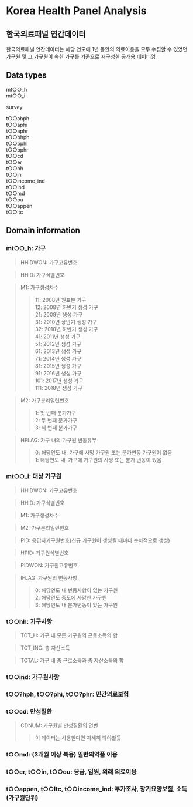 # Korea Health Panel Analysis

## 한국의료패널 연간데이터
한국의료패널 연간데이터는 해당 연도에 1년 동안의 의료이용을 모두 수집할 수 있었던 가구원 및 그 가구원이 속한 가구를 기준으로 재구성한 공개용 데이터임

## Data types
mt○○_h  
mt○○_i  

survey  

t○○ahph  
t○○aphi  
t○○aphr  
t○○bhph  
t○○bphi  
t○○bphr  
t○○cd  
t○○er  
t○○hh  
t○○in  
t○○income_ind  
t○○ind  
t○○md  
t○○ou  
t○○appen  
t○○ltc  

## Domain information
### mt○○_h: 가구
> HHIDWON: 가구고유번호  

> HHID: 가구식별번호  

> M1: 가구생성차수  
>> 11: 2008년 원표본 가구  
12: 2008년 하반기 생성 가구  
21: 2009년 생성 가구  
31: 2010년 상반기 생성 가구  
32: 2010년 하반기 생성 가구  
41: 2011년 생성 가구  
51: 2012년 생성 가구  
61: 2013년 생성 가구  
71: 2014년 생성 가구  
81: 2015년 생성 가구  
91: 2016년 생성 가구  
101: 2017년 생성 가구  
111: 2018년 생성 가구 
 
> M2: 가구분리일련번호  
>> 1: 첫 번째 분가가구  
2: 두 번째 분가가구  
3: 세 번째 분가가구  

> HFLAG: 가구 내의 가구원 변동유무  
>> 0: 해당연도 내, 가구에 사망 가구원 또는 분가변동 가구원이 없음  
1: 해당연도 내, 가구에 가구원의 사망 또는 분가 변동이 있음  

### mt○○_i: 대상 가구원
> HHIDWON: 가구고유번호

> HHID: 가구식별번호

> M1: 가구생성차수

> M2: 가구분리일련번호

> PID: 응답자가구원번호(신규 가구원이 생성될 때마다 순차적으로 생성)

> HPID: 가구원식별번호

> PIDWON: 가구원고유번호

> IFLAG: 가구원의 변동사항
>> 0: 해당연도 내 변동사항이 없는 가구원  
2: 해당연도 중도에 사망한 가구원  
3: 해당연도 내 분가변동이 있는 가구원  

### t○○hh: 가구사항  
> TOT_H: 가구 내 모든 가구원의 근로소득의 합  

> TOT_INC: 총 자산소득  

> TOTAL: 가구 내 총 근로소득과 총 자산소득의 합  

### t○○ind: 가구원사항

### t○○?hph, t○○?phi, t○○?phr: 민간의료보험

### t○○cd: 만성질환
> CDNUM: 가구원별 만성질환의 연번
>> 이 데이터는 사용한다면 자세히 봐야할듯

### t○○md: (3개월 이상 복용) 일반의약품 이용

### t○○er, t○○in, t○○ou: 응급, 입원, 외래 의료이용  

### t○○appen, t○○ltc, t○○income_ind: 부가조사, 장기요양보험, 소득(가구원단위)
